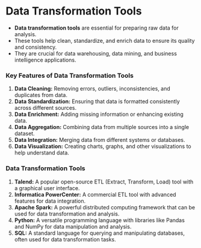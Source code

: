 # **Data Transformation Tools**

- **Data transformation tools** are essential for preparing raw data for analysis.
- These tools help clean, standardize, and enrich data to ensure its quality and consistency.
- They are crucial for data warehousing, data mining, and business intelligence applications.

### **Key Features of Data Transformation Tools**
1. **Data Cleaning:** Removing errors, outliers, inconsistencies, and duplicates from data.
2. **Data Standardization:** Ensuring that data is formatted consistently across different sources.
3. **Data Enrichment:** Adding missing information or enhancing existing data.
4. **Data Aggregation:** Combining data from multiple sources into a single dataset.
5. **Data Integration:** Merging data from different systems or databases.
6. **Data Visualization:** Creating charts, graphs, and other visualizations to help understand data.

### **Data Transformation Tools**
1. **Talend:** A popular open-source ETL (Extract, Transform, Load) tool with a graphical user interface.
2. **Informatica PowerCenter:** A commercial ETL tool with advanced features for data integration.
3. **Apache Spark:** A powerful distributed computing framework that can be used for data transformation and analysis.
4. **Python:** A versatile programming language with libraries like Pandas and NumPy for data manipulation and analysis.
5. **SQL:** A standard language for querying and manipulating databases, often used for data transformation tasks.
